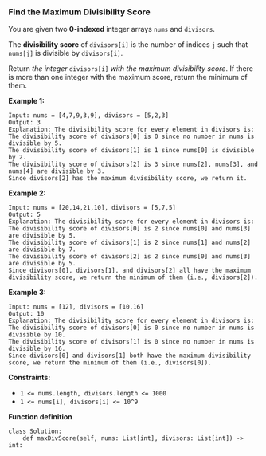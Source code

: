 ### Find the Maximum Divisibility Score

You are given two **0-indexed** integer arrays `nums` and `divisors`.

The **divisibility score** of `divisors[i]` is the number of indices `j` such that `nums[j]` is divisible by `divisors[i]`.

Return *the integer* `divisors[i]` *with the maximum divisibility score*. If there is more than one integer with the maximum score, return the minimum of them.

 

**Example 1:**

```
Input: nums = [4,7,9,3,9], divisors = [5,2,3]
Output: 3
Explanation: The divisibility score for every element in divisors is:
The divisibility score of divisors[0] is 0 since no number in nums is divisible by 5.
The divisibility score of divisors[1] is 1 since nums[0] is divisible by 2.
The divisibility score of divisors[2] is 3 since nums[2], nums[3], and nums[4] are divisible by 3.
Since divisors[2] has the maximum divisibility score, we return it.
```

**Example 2:**

```
Input: nums = [20,14,21,10], divisors = [5,7,5]
Output: 5
Explanation: The divisibility score for every element in divisors is:
The divisibility score of divisors[0] is 2 since nums[0] and nums[3] are divisible by 5.
The divisibility score of divisors[1] is 2 since nums[1] and nums[2] are divisible by 7.
The divisibility score of divisors[2] is 2 since nums[0] and nums[3] are divisible by 5.
Since divisors[0], divisors[1], and divisors[2] all have the maximum divisibility score, we return the minimum of them (i.e., divisors[2]).
```

**Example 3:**

```
Input: nums = [12], divisors = [10,16]
Output: 10
Explanation: The divisibility score for every element in divisors is:
The divisibility score of divisors[0] is 0 since no number in nums is divisible by 10.
The divisibility score of divisors[1] is 0 since no number in nums is divisible by 16.
Since divisors[0] and divisors[1] both have the maximum divisibility score, we return the minimum of them (i.e., divisors[0]).
```

 

**Constraints:**

- `1 <= nums.length, divisors.length <= 1000`
- `1 <= nums[i], divisors[i] <= 10^9`



**Function definition**

```
class Solution:
    def maxDivScore(self, nums: List[int], divisors: List[int]) -> int:
```

